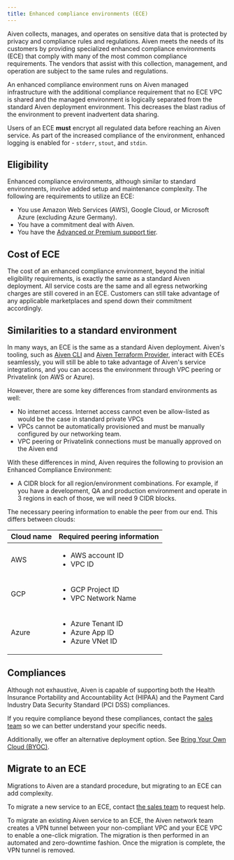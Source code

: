 ```yaml
---
title: Enhanced compliance environments (ECE)
---
```


Aiven collects, manages, and operates on sensitive data that is protected by privacy and compliance rules and regulations. Aiven meets the needs of its customers by providing specialized enhanced compliance environments (ECE) that comply with many of the most common compliance requirements.
The vendors that assist with this collection, management, and operation are subject to the same rules and regulations.

An enhanced compliance environment runs on Aiven managed
infrastructure with the additional compliance requirement that no ECE
VPC is shared and the managed environment is logically separated from
the standard Aiven deployment environment. This decreases the blast
radius of the environment to prevent inadvertent data sharing.

<!-- vale off -->
Users of an ECE **must** encrypt all regulated data before reaching
an Aiven service. As part of the increased compliance of the
environment, enhanced logging is enabled for - `stderr`, `stout`, and
`stdin`.
<!-- vale on -->

## Eligibility

Enhanced compliance environments, although similar to standard
environments, involve added setup and maintenance complexity. The
following are requirements to utilize an ECE:

-   You use Amazon Web Services (AWS), Google Cloud, or Microsoft Azure (excluding
    Azure Germany).
-   You have a commitment deal with Aiven.
-   You have the [Advanced or Premium support tier](/docs/platform/howto/support).

## Cost of ECE

The cost of an enhanced compliance environment, beyond the initial
eligibility requirements, is exactly the same as a standard Aiven
deployment. All service costs are the same and all egress networking
charges are still covered in an ECE. Customers can still take advantage
of any applicable marketplaces and spend down their commitment
accordingly.

## Similarities to a standard environment

In many ways, an ECE is the same as a standard Aiven deployment.
Aiven's tooling, such as [Aiven CLI](/docs/tools/cli) and [Aiven Terraform Provider](/docs/tools/terraform),
interact with ECEs seamlessly, you will still be able to take advantage of Aiven's
service integrations, and you can access the environment
through VPC peering or Privatelink (on AWS or Azure).

However, there are some key differences from standard environments as
well:

- No internet access. Internet access cannot even be allow-listed as
  would be the case in standard private VPCs
- VPCs cannot be automatically provisioned and must be manually
  configured by our networking team.
- VPC peering or Privatelink connections must be manually approved on
  the Aiven end

With these differences in mind, Aiven requires the following to
provision an Enhanced Compliance Environment:

- A CIDR block for all region/environment combinations. For example,
  if you have a development, QA and production environment and operate
  in 3 regions in each of those, we will need 9 CIDR blocks.

The necessary peering information to enable the peer from our end. This
differs between clouds:

| Cloud name |                           Required peering information                           |
|------------|----------------------------------------------------------------------------------|
| AWS        | <ul><li>AWS account ID</li><li>VPC ID</li></ul>                                  |
| GCP        | <ul><li>GCP Project ID</li><li>VPC Network Name</li></ul>                        |
| Azure      | <ul> <li>Azure Tenant ID</li> <li>Azure App ID</li> <li>Azure VNet ID</li> </ul> |

## Compliances

Although not exhaustive, Aiven is capable of supporting both the Health
Insurance Portability and Accountability Act (HIPAA) and the Payment
Card Industry Data Security Standard (PCI DSS) compliances.

If you require compliance beyond these compliances, contact the
[sales team](https://aiven.io/contact) so we can better understand your specific needs.

Additionally, we offer an alternative deployment option. See
[Bring Your Own Cloud (BYOC)](/docs/platform/concepts/byoc).

## Migrate to an ECE

Migrations to Aiven are a standard procedure, but migrating
to an ECE can add complexity.

To migrate a new service to an ECE, contact [the sales team](https://aiven.io/contact)
to request help.

To migrate an existing Aiven service to an ECE, the Aiven network team creates a VPN
tunnel between your non-compliant VPC and your ECE VPC to enable a one-click migration.
The migration is then performed in an automated and zero-downtime fashion.
Once the migration is complete, the VPN tunnel is removed.
